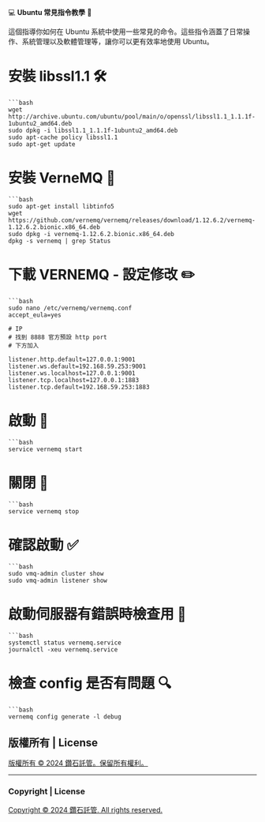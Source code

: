 💻 **Ubuntu 常見指令教學** 🚀

這個指導你如何在 Ubuntu 系統中使用一些常見的命令。這些指令涵蓋了日常操作、系統管理以及軟體管理等，讓你可以更有效率地使用 Ubuntu。


# 安裝 libssl1.1 🛠️
```
```bash
wget http://archive.ubuntu.com/ubuntu/pool/main/o/openssl/libssl1.1_1.1.1f-1ubuntu2_amd64.deb
sudo dpkg -i libssl1.1_1.1.1f-1ubuntu2_amd64.deb
sudo apt-cache policy libssl1.1
sudo apt-get update
```

# 安裝 VerneMQ 🚀
```
```bash
sudo apt-get install libtinfo5
wget https://github.com/vernemq/vernemq/releases/download/1.12.6.2/vernemq-1.12.6.2.bionic.x86_64.deb
sudo dpkg -i vernemq-1.12.6.2.bionic.x86_64.deb
dpkg -s vernemq | grep Status
```

# 下載 VERNEMQ - 設定修改 ✏️
```
```bash
sudo nano /etc/vernemq/vernemq.conf
accept_eula=yes

# IP
# 找到 8888 官方預設 http port
# 下方加入

listener.http.default=127.0.0.1:9001
listener.ws.default=192.168.59.253:9001
listener.ws.localhost=127.0.0.1:9001
listener.tcp.localhost=127.0.0.1:1883
listener.tcp.default=192.168.59.253:1883
```

# 啟動 🚀
```
```bash
service vernemq start
```

# 關閉 🛑
```
```bash
service vernemq stop
```

# 確認啟動 ✅
```
```bash
sudo vmq-admin cluster show
sudo vmq-admin listener show
```

# 啟動伺服器有錯誤時檢查用 🧐
```
```bash
systemctl status vernemq.service
journalctl -xeu vernemq.service
```

# 檢查 config 是否有問題 🔍
```
```bash
vernemq config generate -l debug
```


## 版權所有 | License

[版權所有 © 2024 鑽石託管。保留所有權利。](https://discord.gg/5Fky5SEfBd)

---

### Copyright | License

[Copyright © 2024 鑽石託管. All rights reserved.](https://discord.gg/5Fky5SEfBd)
